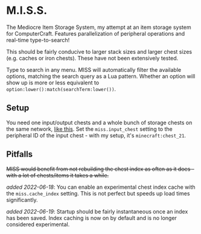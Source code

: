 # M.I.S.S.

The Mediocre Item Storage System, my attempt at an item storage system for ComputerCraft.  Features parallelization of peripheral operations and real-time type-to-search!

This should be fairly conducive to larger stack sizes and larger chest sizes (e.g. caches or iron chests).  These have not been extensively tested.

Type to search in any menu.  MISS will automatically filter the available options, matching the search query as a Lua pattern.  Whether an option will show up is more or less equivalent to `option:lower():match(searchTerm:lower())`.

## Setup
You need one input/output chests and a whole bunch of storage chests on the same network, [like this](https://i.imgur.com/L5D1cAI.png).  Set the `miss.input_chest` setting to the peripheral ID of the input chest - with my setup, it's `minecraft:chest_21`.

## Pitfalls
~~MISS would benefit from not rebuilding the chest index as often as it does - with a lot of chests/items it takes a while.~~

_added 2022-06-18_: You can enable an experimental chest index cache with the `miss.cache_index` setting.  This is not perfect but speeds up load times significantly.

_added 2022-06-19_: Startup should be fairly instantaneous once an index has been saved.  Index caching is now on by default and is no longer considered experimental.
